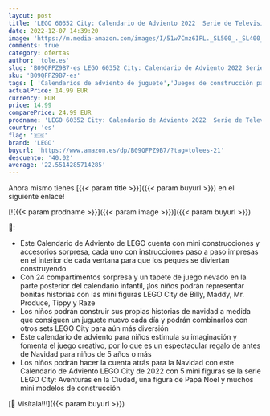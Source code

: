 ```yaml
---
layout: post
title: 'LEGO 60352 City: Calendario de Adviento 2022  Serie de Televisión Aventuras en la Ciudad  Figura de Papá Noel y Mini Construcciones para Niños'
date: 2022-12-07 14:39:20
image: 'https://m.media-amazon.com/images/I/51w7Cmz6IPL._SL500_._SL400_.jpg'
comments: true
category: ofertas
author: 'tole.es'
slug: 'B09QFPZ9B7-es LEGO 60352 City: Calendario de Adviento 2022 Serie de...'
sku: 'B09QFPZ9B7-es'
tags: [ 'Calendarios de adviento de juguete','Juegos de construcción para niños','Juguetes','Juguetes y juegos','Sets de construcción','adviento','lego','🇪🇸', ]
actualPrice: 14.99 EUR
currency: EUR
price: 14.99
comparePrice: 24.99 EUR
prodname: 'LEGO 60352 City: Calendario de Adviento 2022  Serie de Televisión Aventuras en la Ciudad  Figura de Papá Noel y Mini Construcciones para Niños'
country: 'es'
flag: '🇪🇸'
brand: 'LEGO'
buyurl: 'https://www.amazon.es/dp/B09QFPZ9B7/?tag=tolees-21'
descuento: '40.02'
average: '22.5514285714285'
---
```


Ahora mismo tienes [{{< param title >}}]({{< param buyurl >}}) en el siguiente enlace!

[![{{< param prodname >}}]({{< param image >}})]({{< param buyurl >}})

🔎:

- Este Calendario de Adviento de LEGO cuenta con mini construcciones y accesorios sorpresa, cada uno con instrucciones paso a paso impresas en el interior de cada ventana para que los peques se diviertan construyendo
- Con 24 compartimentos sorpresa y un tapete de juego nevado en la parte posterior del calendario infantil, ¡los niños podrán representar bonitas historias con las mini figuras LEGO City de Billy, Maddy, Mr. Produce, Tippy y Raze
- Los niños podrán construir sus propias historias de navidad a medida que consiguen un juguete nuevo cada día y podrán combinarlos con otros sets LEGO City para aún más diversión
- Este calendario de adviento para niños estimula su imaginación y fomenta el juego creativo, por lo que es un espectacular regalo de antes de Navidad para niños de 5 años o más
- Los niños podrán hacer la cuenta atrás para la Navidad con este Calendario de Adviento LEGO City de 2022 con 5 mini figuras se la serie LEGO City: Aventuras en la Ciudad, una figura de Papá Noel y muchos mini modelos de construcción

[🛒 Visítala!!!]({{< param buyurl >}})
